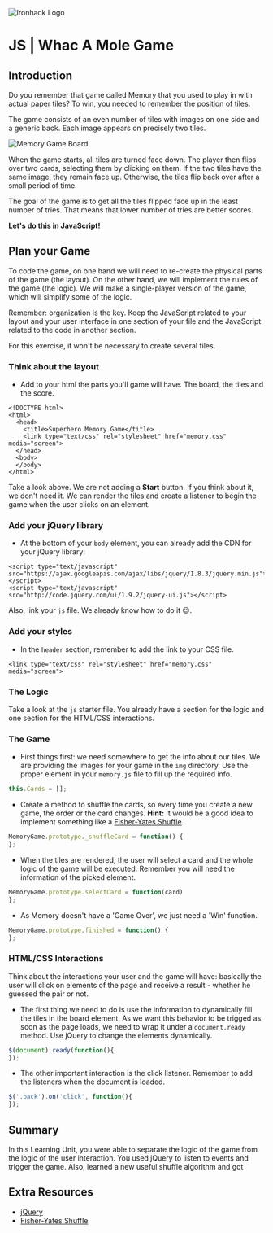 ![Ironhack Logo](https://i.imgur.com/1QgrNNw.png)
# JS | Whac A Mole Game


## Introduction

Do you remember that game called Memory that you used to play in with actual paper tiles? To win, you needed to remember the position of tiles.

The game consists of an even number of tiles with images on one side and a generic back. Each image appears on precisely two tiles.

![Memory Game Board](https://i.imgur.com/H6GLZGQ.jpg)

When the game starts, all tiles are turned face down. The player then flips over two cards, selecting them by clicking on them. If the two tiles have the same image, they remain face up. Otherwise, the tiles flip back over after a small period of time.

The goal of the game is to get all the tiles flipped face up in the least number of tries. That means that lower number of tries are better scores.

**Let's do this in JavaScript!**

## Plan your Game

To code the game, on one hand we will need to re-create the physical parts of the game (the layout). On the other hand, we will implement the rules of the game (the logic). We will make a single-player version of the game, which will simplify some of the logic.

Remember: organization is the key. Keep the JavaScript related to your layout and your user interface in one section of your file and the JavaScript related to the code in another section.

For this exercise, it won't be necessary to create several files.

### Think about the layout

- Add to your html the parts you'll game will have. The board, the tiles and the score.

```htmlmixed=
<!DOCTYPE html>
<html>
  <head>
    <title>Superhero Memory Game</title>
    <link type="text/css" rel="stylesheet" href="memory.css" media="screen">
  </head>
  <body>
  </body>
</html>
```

Take a look above. We are not adding a **Start** button. If you think about it, we don't need it. We can render the tiles and create a listener to begin the game when the user clicks on an element.

### Add your jQuery library

- At the bottom of your `body` element, you can already add the CDN for your jQuery library:

```htmlmixed
<script type="text/javascript" src="https://ajax.googleapis.com/ajax/libs/jquery/1.8.3/jquery.min.js"></script>
<script type="text/javascript" src="http://code.jquery.com/ui/1.9.2/jquery-ui.js"></script>
```
Also, link your `js` file. We already know how to do it :wink:.

### Add your styles

- In the `header` section, remember to add the link to your CSS file.

```htmlmixed
<link type="text/css" rel="stylesheet" href="memory.css" media="screen">
```


### The Logic

Take a look at the `js` starter file. You already have a section for the logic and one section for the HTML/CSS interactions.

### The Game

- First things first: we need somewhere to get the info about our tiles. We are providing the images for your game in the `img` directory. Use the proper element in your `memory.js` file to fill up the required info.

```javascript
this.Cards = [];
```
- Create a method to shuffle the cards, so every time you create a new game, the order or the card changes. **Hint:** It would be a good idea to implement something like a [Fisher-Yates Shuffle](https://en.wikipedia.org/wiki/Fisher%E2%80%93Yates_shuffle).

```javascript
MemoryGame.prototype._shuffleCard = function() {
};
```
- When the tiles are rendered, the user will select a card and the whole logic of the game will be executed. Remember you will need the information of the picked element.

```javascript
MemoryGame.prototype.selectCard = function(card)
};
```


- As Memory doesn't have a 'Game Over', we just need a 'Win' function.

```javascript
MemoryGame.prototype.finished = function() {
};
```

### HTML/CSS Interactions

Think about the interactions your user and the game will have: basically the user will click on elements of the page and receive a result - whether he guessed the pair or not.

- The first thing we need to do is use the information to dynamically fill the tiles in the board element. As we want this behavior to be trigged as soon as the page loads, we need to wrap it under a `document.ready` method. Use jQuery to change the elements dynamically.

```javascript
$(document).ready(function(){
});
```

- The other important interaction is the click listener. Remember to add the listeners when the document is loaded.

```javascript
$('.back').on('click', function(){
});
```

## Summary

In this Learning Unit, you were able to separate the logic of the game from the logic of the user interaction. You used jQuery to listen to events and trigger the game. Also, learned a new useful shuffle algorithm and got

## Extra Resources

- [jQuery](https://jquery.com/)
- [Fisher-Yates Shuffle](https://bost.ocks.org/mike/shuffle/)
